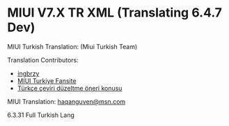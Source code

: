 MIUI V7.X TR XML
(Translating 6.4.7 Dev)
==============================

MIUI Turkish Translation: (Miui Turkish Team)

Translation Contributors:
- [ingbrzy](http://xiaomi.eu)
- [ MIUI Turkiye Fansite](http://www.miuiturkiye.net)  
- [ Türkçe çeviri düzeltme öneri konusu](http://forum.miuiturkiye.net/konu/xiaomi-eu-turkce-ceviri.4726/)  

MIUI Translation: haqanguven@msn.com


6.3.31 Full Turkish Lang

